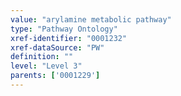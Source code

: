 ```yaml
---
value: "arylamine metabolic pathway"
type: "Pathway Ontology"
xref-identifier: "0001232"
xref-dataSource: "PW"
definition: ""
level: "Level 3"
parents: ['0001229']
---
```

